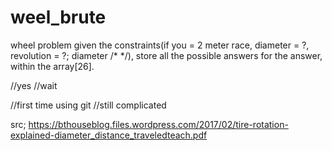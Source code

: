 # weel_brute
wheel problem
given the constraints(if you = 2 meter race, diameter = ?, revolution = ?; diameter /* */), store all the possible 
answers for the answer, within the array[26].

//yes
//wait


//first time using git 
//still complicated 


src;
https://bthouseblog.files.wordpress.com/2017/02/tire-rotation-explained-diameter_distance_traveledteach.pdf
